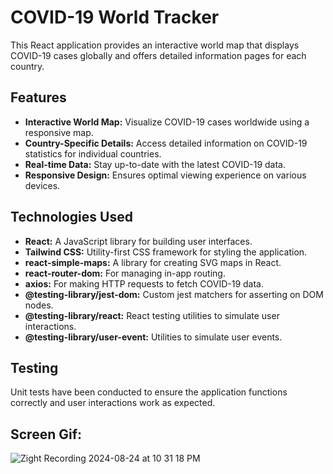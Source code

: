 # COVID-19 World Tracker

This React application provides an interactive world map that displays COVID-19 cases globally and offers detailed information pages for each country.

## Features
- **Interactive World Map:** Visualize COVID-19 cases worldwide using a responsive map.
- **Country-Specific Details:** Access detailed information on COVID-19 statistics for individual countries.
- **Real-time Data:** Stay up-to-date with the latest COVID-19 data.
- **Responsive Design:** Ensures optimal viewing experience on various devices.


## Technologies Used
- **React:** A JavaScript library for building user interfaces.
- **Tailwind CSS:** Utility-first CSS framework for styling the application.
- **react-simple-maps:** A library for creating SVG maps in React.
- **react-router-dom:** For managing in-app routing.
- **axios:** For making HTTP requests to fetch COVID-19 data.
- **@testing-library/jest-dom:** Custom jest matchers for asserting on DOM nodes.
- **@testing-library/react:** React testing utilities to simulate user interactions.
- **@testing-library/user-event:** Utilities to simulate user events.


 ## Testing
Unit tests have been conducted to ensure the application functions correctly and user interactions work as expected.


## Screen Gif: 
![Zight Recording 2024-08-24 at 10 31 18 PM](https://github.com/user-attachments/assets/1e7362ab-8db4-4336-be6a-f5469d3ad4f4)

